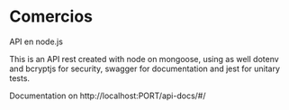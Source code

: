 # Comercios
API en node.js

This is an API rest created with node on mongoose, using as well dotenv and bcryptjs for security, swagger for documentation and jest for unitary tests.

Documentation on http://localhost:PORT/api-docs/#/
